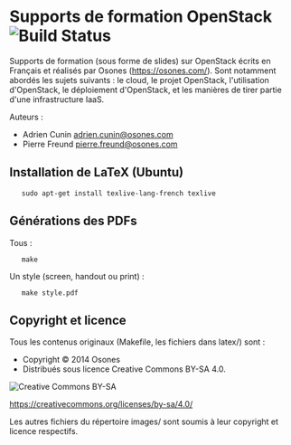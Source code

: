 Supports de formation OpenStack  ![Build Status](https://travis-ci.com/Osones/formation-openstack.svg?token=7ppXKZyxcmMnfH2RMRnd&branch=master)
===============================

Supports de formation (sous forme de slides) sur OpenStack écrits en Français et réalisés par Osones (https://osones.com/).
Sont notamment abordés les sujets suivants : le cloud, le projet OpenStack, l'utilisation d'OpenStack, le déploiement d'OpenStack, et les manières de tirer partie d'une infrastructure IaaS.

Auteurs :
* Adrien Cunin <adrien.cunin@osones.com>
* Pierre Freund <pierre.freund@osones.com>

Installation de LaTeX (Ubuntu)
------------------------------

       sudo apt-get install texlive-lang-french texlive

Générations des PDFs
--------------------

Tous :

       make

Un style (screen, handout ou print) :

       make style.pdf

Copyright et licence
--------------------
Tous les contenus originaux (Makefile, les fichiers dans latex/) sont :
* Copyright © 2014 Osones
* Distribués sous licence Creative Commons BY-SA 4.0.

![Creative Commons BY-SA](http://mirrors.creativecommons.org/presskit/buttons/88x31/png/by-sa.png)

https://creativecommons.org/licenses/by-sa/4.0/

Les autres fichiers du répertoire images/ sont soumis à leur copyright et licence respectifs.
